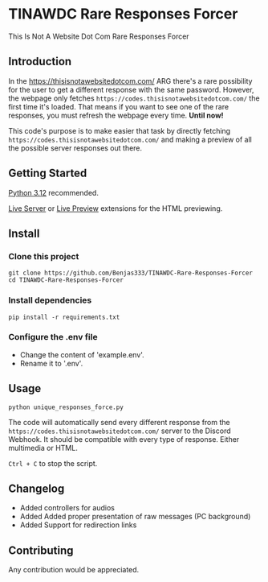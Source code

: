 # TINAWDC Rare Responses Forcer
This Is Not A Website Dot Com Rare Responses Forcer
## Introduction
In the https://thisisnotawebsitedotcom.com/ ARG there's a rare possibility for the user to get a different response with the same password. However, the webpage only fetches `https://codes.thisisnotawebsitedotcom.com/` the first time it's loaded. That means if you want to see one of the rare responses, you must refresh the webpage every time. **Until now!**

This code's purpose is to make easier that task by directly fetching `https://codes.thisisnotawebsitedotcom.com/` and making a preview of all the possible server responses out there.

## Getting Started
[Python 3.12](https://www.python.org/downloads/) recommended.

[Live Server](https://marketplace.visualstudio.com/items?itemName=ritwickdey.LiveServer) or [Live Preview](https://marketplace.visualstudio.com/items?itemName=ms-vscode.live-server) extensions for the HTML previewing.

## Install
### Clone this project
```
git clone https://github.com/Benjas333/TINAWDC-Rare-Responses-Forcer
cd TINAWDC-Rare-Responses-Forcer
```
### Install dependencies
```
pip install -r requirements.txt
```
### Configure the .env file
- Change the content of 'example.env'.
- Rename it to '.env'.
## Usage
```
python unique_responses_force.py
```
The code will automatically send every different response from the `https://codes.thisisnotawebsitedotcom.com/` server to the Discord Webhook. It should be compatible with every type of response. Either multimedia or HTML.

`Ctrl + C` to stop the script.

## Changelog
- Added controllers for audios
- Added Added proper presentation of raw messages (PC background)
- Added Support for redirection links

## Contributing
Any contribution would be appreciated.
